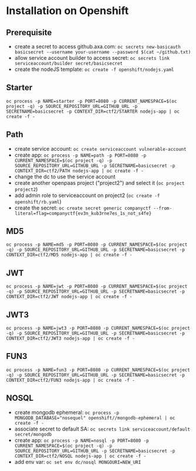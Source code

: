 # Installation on Openshift

## Prerequisite
- create a secret to access github.axa.com: `oc secrets new-basicauth basicsecret --username your-username --password $(cat ~/github.txt)`
- allow service account builder to access secret: `oc secrets link serviceaccount/builder secret/basicsecret`
- create the nodeJS template: `oc create -f openshift/nodejs.yaml`

## Starter

`oc process -p NAME=starter -p PORT=8080 -p CURRENT_NAMESPACE=$(oc project -q) -p SOURCE_REPOSITORY_URL=GITHUB_URL -p SECRETNAME=basicsecret -p CONTEXT_DIR=ctf2/STARTER nodejs-app | oc create -f -`

## Path

- create service account: `oc create serviceaccount vulnerable-account`
- create app: `oc process -p NAME=path -p PORT=8080 -p CURRENT_NAMESPACE=$(oc project -q) -p SOURCE_REPOSITORY_URL=GITHUB_URL -p SECRETNAME=basicsecret -p CONTEXT_DIR=ctf2/PATH nodejs-app | oc create -f -`
- change the dc to use the service account
- create another openpaas project ("project2") and select it (`oc project project2`)
- add admin role to serviceaccount on project2 (`oc create -f openshift/rb.yaml`)
- create the secret: `oc create secret generic companyctf --from-literal=flag=companyctf{ev3n_kub3rne7es_1s_not_s4fe}`

## MD5

`oc process -p NAME=md5 -p PORT=8080 -p CURRENT_NAMESPACE=$(oc project -q) -p SOURCE_REPOSITORY_URL=GITHUB_URL -p SECRETNAME=basicsecret -p CONTEXT_DIR=ctf2/MD5 nodejs-app | oc create -f -`

## JWT

`oc process -p NAME=jwt -p PORT=8080 -p CURRENT_NAMESPACE=$(oc project -q) -p SOURCE_REPOSITORY_URL=GITHUB_URL -p SECRETNAME=basicsecret -p CONTEXT_DIR=ctf2/JWT nodejs-app | oc create -f -`

## JWT3

`oc process -p NAME=jwt3 -p PORT=8080 -p CURRENT_NAMESPACE=$(oc project -q) -p SOURCE_REPOSITORY_URL=GITHUB_URL -p SECRETNAME=basicsecret -p CONTEXT_DIR=ctf2/JWT3 nodejs-app | oc create -f -`

## FUN3

`oc process -p NAME=fun3 -p PORT=8080 -p CURRENT_NAMESPACE=$(oc project -q) -p SOURCE_REPOSITORY_URL=GITHUB_URL -p SECRETNAME=basicsecret -p CONTEXT_DIR=ctf2/FUN3 nodejs-app | oc create -f -`

## NOSQL

- create mongodb ephemeral: `oc process -p MONGODB_DATABASE="nosequel" openshift//mongodb-ephemeral | oc create -f -`
- associate secret to default SA: `oc secrets link serviceaccount/default secret/mongodb`
- create app: `oc process -p NAME=nosql -p PORT=8080 -p CURRENT_NAMESPACE=$(oc project -q) -p SOURCE_REPOSITORY_URL=GITHUB_URL -p SECRETNAME=basicsecret -p CONTEXT_DIR=ctf2/NOSQL nodejs-app | oc create -f -`
- add env var: `oc set env dc/nosql MONGOURI=NEW_URI`
